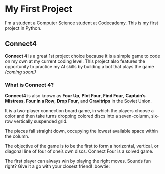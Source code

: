 # My First Project

I'm a student a Computer Science student at Codecademy. This is my first project in Python.

## Connect4
**Connect 4** is a great 1st project choice because it is a simple game to code on my own at my current coding level. This project also features the opportunity to practice my AI skills by building a bot that plays the game *(coming soon!)*

### What is Connect 4?
**Connect4** is also known as **Four Up**, **Plot Four**, **Find Four**, **Captain’s Mistress**, **Four in a Row**, **Drop Four**, and **Gravitrips** in the Soviet Union.

It is a two-player connection board game, in which the players choose a color and then take turns dropping colored discs into a seven-column, six-row vertically suspended grid.

The pieces fall straight down, occupying the lowest available space within the column.

The objective of the game is to be the first to form a horizontal, vertical, or diagonal line of four of one’s own discs. Connect Four is a solved game.

The first player can always win by playing the right moves. Sounds fun right? Give it a go with your closest friend! :bowtie: